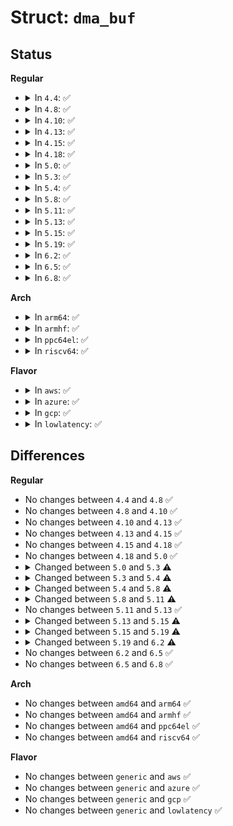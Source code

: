 # Struct: <code>dma_buf</code>

## Status
<b>Regular</b>
<ul>
<li>
<details>
<summary>In <code>4.4</code>: ✅</summary>

```c
struct dma_buf {
    size_t size;
    struct file *file;
    struct list_head attachments;
    const struct dma_buf_ops *ops;
    struct mutex lock;
    unsigned int vmapping_counter;
    void *vmap_ptr;
    const char *exp_name;
    struct module *owner;
    struct list_head list_node;
    void *priv;
    struct reservation_object *resv;
    wait_queue_head_t poll;
    struct dma_buf_poll_cb_t cb_excl;
    struct dma_buf_poll_cb_t cb_shared;
};
```
</details>
</li>
<li>
<details>
<summary>In <code>4.8</code>: ✅</summary>

```c
struct dma_buf {
    size_t size;
    struct file *file;
    struct list_head attachments;
    const struct dma_buf_ops *ops;
    struct mutex lock;
    unsigned int vmapping_counter;
    void *vmap_ptr;
    const char *exp_name;
    struct module *owner;
    struct list_head list_node;
    void *priv;
    struct reservation_object *resv;
    wait_queue_head_t poll;
    struct dma_buf_poll_cb_t cb_excl;
    struct dma_buf_poll_cb_t cb_shared;
};
```
</details>
</li>
<li>
<details>
<summary>In <code>4.10</code>: ✅</summary>

```c
struct dma_buf {
    size_t size;
    struct file *file;
    struct list_head attachments;
    const struct dma_buf_ops *ops;
    struct mutex lock;
    unsigned int vmapping_counter;
    void *vmap_ptr;
    const char *exp_name;
    struct module *owner;
    struct list_head list_node;
    void *priv;
    struct reservation_object *resv;
    wait_queue_head_t poll;
    struct dma_buf_poll_cb_t cb_excl;
    struct dma_buf_poll_cb_t cb_shared;
};
```
</details>
</li>
<li>
<details>
<summary>In <code>4.13</code>: ✅</summary>

```c
struct dma_buf {
    size_t size;
    struct file *file;
    struct list_head attachments;
    const struct dma_buf_ops *ops;
    struct mutex lock;
    unsigned int vmapping_counter;
    void *vmap_ptr;
    const char *exp_name;
    struct module *owner;
    struct list_head list_node;
    void *priv;
    struct reservation_object *resv;
    wait_queue_head_t poll;
    struct dma_buf_poll_cb_t cb_excl;
    struct dma_buf_poll_cb_t cb_shared;
};
```
</details>
</li>
<li>
<details>
<summary>In <code>4.15</code>: ✅</summary>

```c
struct dma_buf {
    size_t size;
    struct file *file;
    struct list_head attachments;
    const struct dma_buf_ops *ops;
    struct mutex lock;
    unsigned int vmapping_counter;
    void *vmap_ptr;
    const char *exp_name;
    struct module *owner;
    struct list_head list_node;
    void *priv;
    struct reservation_object *resv;
    wait_queue_head_t poll;
    struct dma_buf_poll_cb_t cb_excl;
    struct dma_buf_poll_cb_t cb_shared;
};
```
</details>
</li>
<li>
<details>
<summary>In <code>4.18</code>: ✅</summary>

```c
struct dma_buf {
    size_t size;
    struct file *file;
    struct list_head attachments;
    const struct dma_buf_ops *ops;
    struct mutex lock;
    unsigned int vmapping_counter;
    void *vmap_ptr;
    const char *exp_name;
    struct module *owner;
    struct list_head list_node;
    void *priv;
    struct reservation_object *resv;
    wait_queue_head_t poll;
    struct dma_buf_poll_cb_t cb_excl;
    struct dma_buf_poll_cb_t cb_shared;
};
```
</details>
</li>
<li>
<details>
<summary>In <code>5.0</code>: ✅</summary>

```c
struct dma_buf {
    size_t size;
    struct file *file;
    struct list_head attachments;
    const struct dma_buf_ops *ops;
    struct mutex lock;
    unsigned int vmapping_counter;
    void *vmap_ptr;
    const char *exp_name;
    struct module *owner;
    struct list_head list_node;
    void *priv;
    struct reservation_object *resv;
    wait_queue_head_t poll;
    struct dma_buf_poll_cb_t cb_excl;
    struct dma_buf_poll_cb_t cb_shared;
};
```
</details>
</li>
<li>
<details>
<summary>In <code>5.3</code>: ✅</summary>

```c
struct dma_buf {
    size_t size;
    struct file *file;
    struct list_head attachments;
    const struct dma_buf_ops *ops;
    struct mutex lock;
    unsigned int vmapping_counter;
    void *vmap_ptr;
    const char *exp_name;
    const char *name;
    struct module *owner;
    struct list_head list_node;
    void *priv;
    struct reservation_object *resv;
    wait_queue_head_t poll;
    struct dma_buf_poll_cb_t cb_excl;
    struct dma_buf_poll_cb_t cb_shared;
};
```
</details>
</li>
<li>
<details>
<summary>In <code>5.4</code>: ✅</summary>

```c
struct dma_buf {
    size_t size;
    struct file *file;
    struct list_head attachments;
    const struct dma_buf_ops *ops;
    struct mutex lock;
    unsigned int vmapping_counter;
    void *vmap_ptr;
    const char *exp_name;
    const char *name;
    struct module *owner;
    struct list_head list_node;
    void *priv;
    struct dma_resv *resv;
    wait_queue_head_t poll;
    struct dma_buf_poll_cb_t cb_excl;
    struct dma_buf_poll_cb_t cb_shared;
};
```
</details>
</li>
<li>
<details>
<summary>In <code>5.8</code>: ✅</summary>

```c
struct dma_buf {
    size_t size;
    struct file *file;
    struct list_head attachments;
    const struct dma_buf_ops *ops;
    struct mutex lock;
    unsigned int vmapping_counter;
    void *vmap_ptr;
    const char *exp_name;
    const char *name;
    spinlock_t name_lock;
    struct module *owner;
    struct list_head list_node;
    void *priv;
    struct dma_resv *resv;
    wait_queue_head_t poll;
    struct dma_buf_poll_cb_t cb_excl;
    struct dma_buf_poll_cb_t cb_shared;
};
```
</details>
</li>
<li>
<details>
<summary>In <code>5.11</code>: ✅</summary>

```c
struct dma_buf {
    size_t size;
    struct file *file;
    struct list_head attachments;
    const struct dma_buf_ops *ops;
    struct mutex lock;
    unsigned int vmapping_counter;
    struct dma_buf_map vmap_ptr;
    const char *exp_name;
    const char *name;
    spinlock_t name_lock;
    struct module *owner;
    struct list_head list_node;
    void *priv;
    struct dma_resv *resv;
    wait_queue_head_t poll;
    struct dma_buf_poll_cb_t cb_excl;
    struct dma_buf_poll_cb_t cb_shared;
};
```
</details>
</li>
<li>
<details>
<summary>In <code>5.13</code>: ✅</summary>

```c
struct dma_buf {
    size_t size;
    struct file *file;
    struct list_head attachments;
    const struct dma_buf_ops *ops;
    struct mutex lock;
    unsigned int vmapping_counter;
    struct dma_buf_map vmap_ptr;
    const char *exp_name;
    const char *name;
    spinlock_t name_lock;
    struct module *owner;
    struct list_head list_node;
    void *priv;
    struct dma_resv *resv;
    wait_queue_head_t poll;
    struct dma_buf_poll_cb_t cb_excl;
    struct dma_buf_poll_cb_t cb_shared;
};
```
</details>
</li>
<li>
<details>
<summary>In <code>5.15</code>: ✅</summary>

```c
struct dma_buf {
    size_t size;
    struct file *file;
    struct list_head attachments;
    const struct dma_buf_ops *ops;
    struct mutex lock;
    unsigned int vmapping_counter;
    struct dma_buf_map vmap_ptr;
    const char *exp_name;
    const char *name;
    spinlock_t name_lock;
    struct module *owner;
    struct list_head list_node;
    void *priv;
    struct dma_resv *resv;
    wait_queue_head_t poll;
    struct dma_buf_poll_cb_t cb_in;
    struct dma_buf_poll_cb_t cb_out;
};
```
</details>
</li>
<li>
<details>
<summary>In <code>5.19</code>: ✅</summary>

```c
struct dma_buf {
    size_t size;
    struct file *file;
    struct list_head attachments;
    const struct dma_buf_ops *ops;
    struct mutex lock;
    unsigned int vmapping_counter;
    struct iosys_map vmap_ptr;
    const char *exp_name;
    const char *name;
    spinlock_t name_lock;
    struct module *owner;
    struct list_head list_node;
    void *priv;
    struct dma_resv *resv;
    wait_queue_head_t poll;
    struct dma_buf_poll_cb_t cb_in;
    struct dma_buf_poll_cb_t cb_out;
};
```
</details>
</li>
<li>
<details>
<summary>In <code>6.2</code>: ✅</summary>

```c
struct dma_buf {
    size_t size;
    struct file *file;
    struct list_head attachments;
    const struct dma_buf_ops *ops;
    unsigned int vmapping_counter;
    struct iosys_map vmap_ptr;
    const char *exp_name;
    const char *name;
    spinlock_t name_lock;
    struct module *owner;
    struct list_head list_node;
    void *priv;
    struct dma_resv *resv;
    wait_queue_head_t poll;
    struct dma_buf_poll_cb_t cb_in;
    struct dma_buf_poll_cb_t cb_out;
};
```
</details>
</li>
<li>
<details>
<summary>In <code>6.5</code>: ✅</summary>

```c
struct dma_buf {
    size_t size;
    struct file *file;
    struct list_head attachments;
    const struct dma_buf_ops *ops;
    unsigned int vmapping_counter;
    struct iosys_map vmap_ptr;
    const char *exp_name;
    const char *name;
    spinlock_t name_lock;
    struct module *owner;
    struct list_head list_node;
    void *priv;
    struct dma_resv *resv;
    wait_queue_head_t poll;
    struct dma_buf_poll_cb_t cb_in;
    struct dma_buf_poll_cb_t cb_out;
};
```
</details>
</li>
<li>
<details>
<summary>In <code>6.8</code>: ✅</summary>

```c
struct dma_buf {
    size_t size;
    struct file *file;
    struct list_head attachments;
    const struct dma_buf_ops *ops;
    unsigned int vmapping_counter;
    struct iosys_map vmap_ptr;
    const char *exp_name;
    const char *name;
    spinlock_t name_lock;
    struct module *owner;
    struct list_head list_node;
    void *priv;
    struct dma_resv *resv;
    wait_queue_head_t poll;
    struct dma_buf_poll_cb_t cb_in;
    struct dma_buf_poll_cb_t cb_out;
};
```
</details>
</li>
</ul>
<b>Arch</b>
<ul>
<li>
<details>
<summary>In <code>arm64</code>: ✅</summary>

```c
struct dma_buf {
    size_t size;
    struct file *file;
    struct list_head attachments;
    const struct dma_buf_ops *ops;
    struct mutex lock;
    unsigned int vmapping_counter;
    void *vmap_ptr;
    const char *exp_name;
    const char *name;
    struct module *owner;
    struct list_head list_node;
    void *priv;
    struct dma_resv *resv;
    wait_queue_head_t poll;
    struct dma_buf_poll_cb_t cb_excl;
    struct dma_buf_poll_cb_t cb_shared;
};
```
</details>
</li>
<li>
<details>
<summary>In <code>armhf</code>: ✅</summary>

```c
struct dma_buf {
    size_t size;
    struct file *file;
    struct list_head attachments;
    const struct dma_buf_ops *ops;
    struct mutex lock;
    unsigned int vmapping_counter;
    void *vmap_ptr;
    const char *exp_name;
    const char *name;
    struct module *owner;
    struct list_head list_node;
    void *priv;
    struct dma_resv *resv;
    wait_queue_head_t poll;
    struct dma_buf_poll_cb_t cb_excl;
    struct dma_buf_poll_cb_t cb_shared;
};
```
</details>
</li>
<li>
<details>
<summary>In <code>ppc64el</code>: ✅</summary>

```c
struct dma_buf {
    size_t size;
    struct file *file;
    struct list_head attachments;
    const struct dma_buf_ops *ops;
    struct mutex lock;
    unsigned int vmapping_counter;
    void *vmap_ptr;
    const char *exp_name;
    const char *name;
    struct module *owner;
    struct list_head list_node;
    void *priv;
    struct dma_resv *resv;
    wait_queue_head_t poll;
    struct dma_buf_poll_cb_t cb_excl;
    struct dma_buf_poll_cb_t cb_shared;
};
```
</details>
</li>
<li>
<details>
<summary>In <code>riscv64</code>: ✅</summary>

```c
struct dma_buf {
    size_t size;
    struct file *file;
    struct list_head attachments;
    const struct dma_buf_ops *ops;
    struct mutex lock;
    unsigned int vmapping_counter;
    void *vmap_ptr;
    const char *exp_name;
    const char *name;
    struct module *owner;
    struct list_head list_node;
    void *priv;
    struct dma_resv *resv;
    wait_queue_head_t poll;
    struct dma_buf_poll_cb_t cb_excl;
    struct dma_buf_poll_cb_t cb_shared;
};
```
</details>
</li>
</ul>
<b>Flavor</b>
<ul>
<li>
<details>
<summary>In <code>aws</code>: ✅</summary>

```c
struct dma_buf {
    size_t size;
    struct file *file;
    struct list_head attachments;
    const struct dma_buf_ops *ops;
    struct mutex lock;
    unsigned int vmapping_counter;
    void *vmap_ptr;
    const char *exp_name;
    const char *name;
    struct module *owner;
    struct list_head list_node;
    void *priv;
    struct dma_resv *resv;
    wait_queue_head_t poll;
    struct dma_buf_poll_cb_t cb_excl;
    struct dma_buf_poll_cb_t cb_shared;
};
```
</details>
</li>
<li>
<details>
<summary>In <code>azure</code>: ✅</summary>

```c
struct dma_buf {
    size_t size;
    struct file *file;
    struct list_head attachments;
    const struct dma_buf_ops *ops;
    struct mutex lock;
    unsigned int vmapping_counter;
    void *vmap_ptr;
    const char *exp_name;
    const char *name;
    struct module *owner;
    struct list_head list_node;
    void *priv;
    struct dma_resv *resv;
    wait_queue_head_t poll;
    struct dma_buf_poll_cb_t cb_excl;
    struct dma_buf_poll_cb_t cb_shared;
};
```
</details>
</li>
<li>
<details>
<summary>In <code>gcp</code>: ✅</summary>

```c
struct dma_buf {
    size_t size;
    struct file *file;
    struct list_head attachments;
    const struct dma_buf_ops *ops;
    struct mutex lock;
    unsigned int vmapping_counter;
    void *vmap_ptr;
    const char *exp_name;
    const char *name;
    struct module *owner;
    struct list_head list_node;
    void *priv;
    struct dma_resv *resv;
    wait_queue_head_t poll;
    struct dma_buf_poll_cb_t cb_excl;
    struct dma_buf_poll_cb_t cb_shared;
};
```
</details>
</li>
<li>
<details>
<summary>In <code>lowlatency</code>: ✅</summary>

```c
struct dma_buf {
    size_t size;
    struct file *file;
    struct list_head attachments;
    const struct dma_buf_ops *ops;
    struct mutex lock;
    unsigned int vmapping_counter;
    void *vmap_ptr;
    const char *exp_name;
    const char *name;
    struct module *owner;
    struct list_head list_node;
    void *priv;
    struct dma_resv *resv;
    wait_queue_head_t poll;
    struct dma_buf_poll_cb_t cb_excl;
    struct dma_buf_poll_cb_t cb_shared;
};
```
</details>
</li>
</ul>

## Differences
<b>Regular</b>
<ul>
<li>
No changes between <code>4.4</code> and <code>4.8</code> ✅
</li>
<li>
No changes between <code>4.8</code> and <code>4.10</code> ✅
</li>
<li>
No changes between <code>4.10</code> and <code>4.13</code> ✅
</li>
<li>
No changes between <code>4.13</code> and <code>4.15</code> ✅
</li>
<li>
No changes between <code>4.15</code> and <code>4.18</code> ✅
</li>
<li>
No changes between <code>4.18</code> and <code>5.0</code> ✅
</li>
<li>
<details>
<summary>Changed between <code>5.0</code> and <code>5.3</code> ⚠️</summary>
<ul>
<li>
<b>Field added. </b>
<code>const char *name</code>
</li>
</ul>
</details>
</li>
<li>
<details>
<summary>Changed between <code>5.3</code> and <code>5.4</code> ⚠️</summary>
<ul>
<li>
<b>Field type changed. </b>
<code>struct reservation_object *resv</code> ➡️ <code>struct dma_resv *resv</code>
</li>
</ul>
</details>
</li>
<li>
<details>
<summary>Changed between <code>5.4</code> and <code>5.8</code> ⚠️</summary>
<ul>
<li>
<b>Field added. </b>
<code>spinlock_t name_lock</code>
</li>
</ul>
</details>
</li>
<li>
<details>
<summary>Changed between <code>5.8</code> and <code>5.11</code> ⚠️</summary>
<ul>
<li>
<b>Field type changed. </b>
<code>void *vmap_ptr</code> ➡️ <code>struct dma_buf_map vmap_ptr</code>
</li>
</ul>
</details>
</li>
<li>
No changes between <code>5.11</code> and <code>5.13</code> ✅
</li>
<li>
<details>
<summary>Changed between <code>5.13</code> and <code>5.15</code> ⚠️</summary>
<ul>
<li>
<b>Field added. </b>
<code>struct dma_buf_poll_cb_t cb_in</code>
</li>
<li>
<b>Field added. </b>
<code>struct dma_buf_poll_cb_t cb_out</code>
</li>
<li>
<b>Field removed. </b>
<code>struct dma_buf_poll_cb_t cb_excl</code>
</li>
<li>
<b>Field removed. </b>
<code>struct dma_buf_poll_cb_t cb_shared</code>
</li>
</ul>
</details>
</li>
<li>
<details>
<summary>Changed between <code>5.15</code> and <code>5.19</code> ⚠️</summary>
<ul>
<li>
<b>Field type changed. </b>
<code>struct dma_buf_map vmap_ptr</code> ➡️ <code>struct iosys_map vmap_ptr</code>
</li>
</ul>
</details>
</li>
<li>
<details>
<summary>Changed between <code>5.19</code> and <code>6.2</code> ⚠️</summary>
<ul>
<li>
<b>Field removed. </b>
<code>struct mutex lock</code>
</li>
</ul>
</details>
</li>
<li>
No changes between <code>6.2</code> and <code>6.5</code> ✅
</li>
<li>
No changes between <code>6.5</code> and <code>6.8</code> ✅
</li>
</ul>
<b>Arch</b>
<ul>
<li>
No changes between <code>amd64</code> and <code>arm64</code> ✅
</li>
<li>
No changes between <code>amd64</code> and <code>armhf</code> ✅
</li>
<li>
No changes between <code>amd64</code> and <code>ppc64el</code> ✅
</li>
<li>
No changes between <code>amd64</code> and <code>riscv64</code> ✅
</li>
</ul>
<b>Flavor</b>
<ul>
<li>
No changes between <code>generic</code> and <code>aws</code> ✅
</li>
<li>
No changes between <code>generic</code> and <code>azure</code> ✅
</li>
<li>
No changes between <code>generic</code> and <code>gcp</code> ✅
</li>
<li>
No changes between <code>generic</code> and <code>lowlatency</code> ✅
</li>
</ul>
